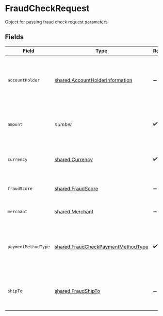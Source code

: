# FraudCheckRequest

Object for passing fraud check request parameters


## Fields

| Field                                                                                           | Type                                                                                            | Required                                                                                        | Description                                                                                     | Example                                                                                         |
| ----------------------------------------------------------------------------------------------- | ----------------------------------------------------------------------------------------------- | ----------------------------------------------------------------------------------------------- | ----------------------------------------------------------------------------------------------- | ----------------------------------------------------------------------------------------------- |
| `accountHolder`                                                                                 | [shared.AccountHolderInformation](../../../sdk/models/shared/accountholderinformation.md)       | :heavy_minus_sign:                                                                              | Information about the card Account Holder for which fraud checking is performed.                |                                                                                                 |
| `amount`                                                                                        | *number*                                                                                        | :heavy_check_mark:                                                                              | Specifies the monetary value of the transaction performed.                                      | 1234                                                                                            |
| `currency`                                                                                      | [shared.Currency](../../../sdk/models/shared/currency.md)                                       | :heavy_check_mark:                                                                              | Describes the currency type of the transaction                                                  |                                                                                                 |
| `fraudScore`                                                                                    | [shared.FraudScore](../../../sdk/models/shared/fraudscore.md)                                   | :heavy_minus_sign:                                                                              | Object for Fraud Score Information                                                              |                                                                                                 |
| `merchant`                                                                                      | [shared.Merchant](../../../sdk/models/shared/merchant.md)                                       | :heavy_minus_sign:                                                                              | Information about the merchant                                                                  |                                                                                                 |
| `paymentMethodType`                                                                             | [shared.FraudCheckPaymentMethodType](../../../sdk/models/shared/fraudcheckpaymentmethodtype.md) | :heavy_check_mark:                                                                              | Object with information for Payment Method Type for  Fraud Check                                |                                                                                                 |
| `shipTo`                                                                                        | [shared.FraudShipTo](../../../sdk/models/shared/fraudshipto.md)                                 | :heavy_minus_sign:                                                                              | Ship To Information used for fraud checking services.                                           |                                                                                                 |